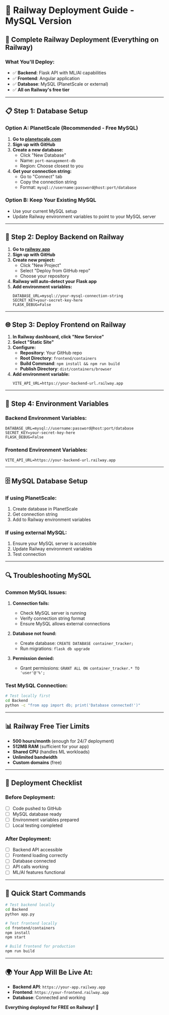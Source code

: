 # 🚀 Railway Deployment Guide - MySQL Version

## 🎯 **Complete Railway Deployment (Everything on Railway)**

### **What You'll Deploy:**
- ✅ **Backend**: Flask API with ML/AI capabilities
- ✅ **Frontend**: Angular application
- ✅ **Database**: MySQL (PlanetScale or external)
- ✅ **All on Railway's free tier**

---

## 📋 **Step 1: Database Setup**

### **Option A: PlanetScale (Recommended - Free MySQL)**

1. **Go to [planetscale.com](https://planetscale.com)**
2. **Sign up with GitHub**
3. **Create a new database:**
   - Click "New Database"
   - Name: `port-management-db`
   - Region: Choose closest to you
4. **Get your connection string:**
   - Go to "Connect" tab
   - Copy the connection string
   - Format: `mysql://username:password@host:port/database`

### **Option B: Keep Your Existing MySQL**
- Use your current MySQL setup
- Update Railway environment variables to point to your MySQL server

---

## 🚀 **Step 2: Deploy Backend on Railway**

1. **Go to [railway.app](https://railway.app)**
2. **Sign up with GitHub**
3. **Create new project:**
   - Click "New Project"
   - Select "Deploy from GitHub repo"
   - Choose your repository
4. **Railway will auto-detect your Flask app**
5. **Add environment variables:**
   ```
   DATABASE_URL=mysql://your-mysql-connection-string
   SECRET_KEY=your-secret-key-here
   FLASK_DEBUG=False
   ```

---

## 🌐 **Step 3: Deploy Frontend on Railway**

1. **In Railway dashboard, click "New Service"**
2. **Select "Static Site"**
3. **Configure:**
   - **Repository**: Your GitHub repo
   - **Root Directory**: `frontend/containers`
   - **Build Command**: `npm install && npm run build`
   - **Publish Directory**: `dist/containers/browser`
4. **Add environment variable:**
   ```
   VITE_API_URL=https://your-backend-url.railway.app
   ```

---

## 🔧 **Step 4: Environment Variables**

### **Backend Environment Variables:**
```
DATABASE_URL=mysql://username:password@host:port/database
SECRET_KEY=your-secret-key-here
FLASK_DEBUG=False
```

### **Frontend Environment Variables:**
```
VITE_API_URL=https://your-backend-url.railway.app
```

---

## 🗄️ **MySQL Database Setup**

### **If using PlanetScale:**
1. Create database in PlanetScale
2. Get connection string
3. Add to Railway environment variables

### **If using external MySQL:**
1. Ensure your MySQL server is accessible
2. Update Railway environment variables
3. Test connection

---

## 🔍 **Troubleshooting MySQL**

### **Common MySQL Issues:**

1. **Connection fails:**
   - Check MySQL server is running
   - Verify connection string format
   - Ensure MySQL allows external connections

2. **Database not found:**
   - Create database: `CREATE DATABASE container_tracker;`
   - Run migrations: `flask db upgrade`

3. **Permission denied:**
   - Grant permissions: `GRANT ALL ON container_tracker.* TO 'user'@'%';`

### **Test MySQL Connection:**
```bash
# Test locally first
cd Backend
python -c "from app import db; print('Database connected!')"
```

---

## 📊 **Railway Free Tier Limits**

- **500 hours/month** (enough for 24/7 deployment)
- **512MB RAM** (sufficient for your app)
- **Shared CPU** (handles ML workloads)
- **Unlimited bandwidth**
- **Custom domains** (free)

---

## 🎉 **Deployment Checklist**

### **Before Deployment:**
- [ ] Code pushed to GitHub
- [ ] MySQL database ready
- [ ] Environment variables prepared
- [ ] Local testing completed

### **After Deployment:**
- [ ] Backend API accessible
- [ ] Frontend loading correctly
- [ ] Database connected
- [ ] API calls working
- [ ] ML/AI features functional

---

## 🚀 **Quick Start Commands**

```bash
# Test backend locally
cd Backend
python app.py

# Test frontend locally
cd frontend/containers
npm install
npm start

# Build frontend for production
npm run build
```

---

## 🌍 **Your App Will Be Live At:**

- **Backend API**: `https://your-app.railway.app`
- **Frontend**: `https://your-frontend.railway.app`
- **Database**: Connected and working

**Everything deployed for FREE on Railway!** 🎉
